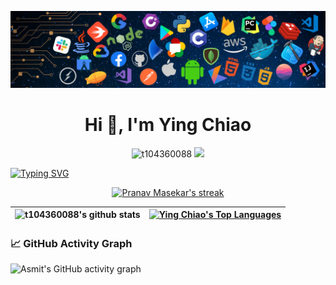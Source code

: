![](./cover.png)

<h1 align="center">Hi 👋, I'm Ying Chiao</h1>

<p align="center">
    <img src="https://komarev.com/ghpvc/?username=t104360088&label=Visitors&color=0e75b6&style=flat" alt="t104360088" /> <a href="https://www.github.com/t104360088" target="blank">
    <img src="https://img.shields.io/github/followers/t104360088?label=Followers"></a>
</p>

[![Typing SVG](https://readme-typing-svg.herokuapp.com?color=%2336BCF7&vCenter=true&width=600&duration=3000&lines=You+can+call+me+Joe;I'm+good+at+developing+Android+and+iOS+applications+;and+have+some+knowledge+about+Web+and+Server;Over+4+years+of+programming+experience;Always+learning+new+things)](https://git.io/typing-svg)

<p align="center">
    <a href="https://github.com/t104360088">
        <img title="🔥 Get streak stats for your profile at git.io/streak-stats" alt="Pranav Masekar's streak" src="https://github-readme-streak-stats.herokuapp.com/?user=t104360088&theme=black-ice&hide_border=true&stroke=0000&background=060A0CD0"/>
    </a>
</p>

![t104360088's github stats](https://github-readme-stats.vercel.app/api?username=t104360088&include_all_commits=true&count_private=true&theme=react&hide_border=true&bg_color=0D1117)|<a href="https://github.com/t104360088"><img alt="Ying Chiao's Top Languages" src="https://github-readme-stats.vercel.app/api/top-langs/?username=t104360088&langs_count=16&count_private=true&layout=compact&theme=react&hide_border=true&bg_color=0D1117&hide=c,c%2B%2B,cmake" /></a>
|-|-|

<!--   GitHub stats graph -->
### 📈 GitHub Activity Graph
![Asmit's GitHub activity graph](https://activity-graph.herokuapp.com/graph?username=t104360088&hide_border=true&theme=react-dark)








<!--
**t104360088/t104360088** is a ✨ _special_ ✨ repository because its `README.md` (this file) appears on your GitHub profile.

Here are some ideas to get you started:

- 🔭 I’m currently working on ...
- 🌱 I’m currently learning ...
- 👯 I’m looking to collaborate on ...
- 🤔 I’m looking for help with ...
- 💬 Ask me about ...
- 📫 How to reach me: ...
- 😄 Pronouns: ...
- ⚡ Fun fact: ...
-->

